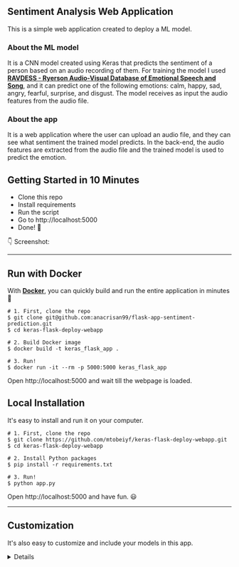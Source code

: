 ## Sentiment Analysis Web Application
This is a simple web application created to deploy a ML model.
### About the ML model
It is a CNN model created using Keras that predicts the sentiment of a person based on an audio recording of them.
For training the model I used
**[RAVDESS - Ryerson Audio-Visual Database of Emotional Speech and Song](https://zenodo.org/record/1188976#.YxzZX-xBw88)**, 
and it can predict one of the following emotions: calm, happy, sad, angry, fearful, surprise, and disgust.
The model receives as input the audio features from the audio file.
### About the app
It is a web application where the user can upload an audio file, and they can see what sentiment the trained model predicts.
In the back-end, the audio features are extracted from the audio file and the trained model is used to predict the emotion.


## Getting Started in 10 Minutes

- Clone this repo 
- Install requirements
- Run the script
- Go to http://localhost:5000
- Done! :tada:

:point_down: Screenshot:


------------------

## Run with Docker

With **[Docker](https://www.docker.com)**, you can quickly build and run the entire application in minutes :whale:

```shell
# 1. First, clone the repo
$ git clone git@github.com:anacrisan99/flask-app-sentiment-prediction.git
$ cd keras-flask-deploy-webapp

# 2. Build Docker image
$ docker build -t keras_flask_app .

# 3. Run!
$ docker run -it --rm -p 5000:5000 keras_flask_app
```

Open http://localhost:5000 and wait till the webpage is loaded.

## Local Installation

It's easy to install and run it on your computer.

```shell
# 1. First, clone the repo
$ git clone https://github.com/mtobeiyf/keras-flask-deploy-webapp.git
$ cd keras-flask-deploy-webapp

# 2. Install Python packages
$ pip install -r requirements.txt

# 3. Run!
$ python app.py
```

Open http://localhost:5000 and have fun. :smiley:

------------------

## Customization

It's also easy to customize and include your models in this app.

<details>
 <summary>Details</summary>

### Use your own model

Place your trained `.h5` file saved by `model.save()` under models directory.

Check the [commented code](https://github.com/mtobeiyf/keras-flask-deploy-webapp/blob/master/app.py#L37) in app.py.


## Deployment

To deploy it for public use, you need to have a public **linux server**.

<details>
 <summary>Details</summary>
  
### Run the app

Run the script and hide it in background with `tmux` or `screen`.
```
$ python app.py
```

You can also use gunicorn instead of gevent
```
$ gunicorn -b 127.0.0.1:5000 app:app
```

More deployment options, check [here](https://flask.palletsprojects.com/en/1.1.x/deploying/wsgi-standalone/)


## More Resources

[Building a simple Keras + deep learning REST API](https://blog.keras.io/building-a-simple-keras-deep-learning-rest-api.html)
